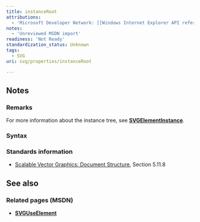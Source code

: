 ```yaml
---
title: instanceRoot
attributions:
  - 'Microsoft Developer Network: [[Windows Internet Explorer API reference](http://msdn.microsoft.com/en-us/library/ie/hh828809%28v=vs.85%29.aspx) Article]'
notes:
  - 'Unreviewed MSDN import'
readiness: 'Not Ready'
standardization_status: Unknown
tags:
  - SVG
uri: svg/properties/instanceRoot

---
```

## <span>Notes</span>

### <span>Remarks</span>

For more information about the instance tree, see [**SVGElementInstance**](/svg/objects/SVGElementInstance).

### <span>Syntax</span>

### <span>Standards information</span>

-   [Scalable Vector Graphics: Document Structure](http://go.microsoft.com/fwlink/p/?linkid=204733), Section 5.11.8

## <span>See also</span>

### <span>Related pages (MSDN)</span>

-   [**SVGUseElement**](/svg/elements/use)
